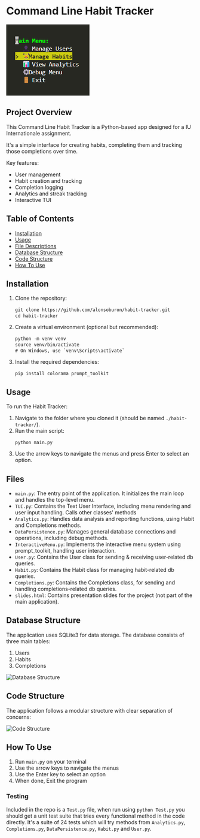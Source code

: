 # Command Line Habit Tracker

![Habit Tracker Logo](documents/Menu.png)

## Project Overview

This Command Line Habit Tracker is a Python-based app designed for a IU Internationale assignment.

It's a simple interface for creating habits, completing them and tracking those completions over time.

Key features:
- User management
- Habit creation and tracking
- Completion logging
- Analytics and streak tracking
- Interactive TUI

## Table of Contents

- [Installation](#installation)
- [Usage](#usage)
- [File Descriptions](#file-descriptions)
- [Database Structure](#database-structure)
- [Code Structure](#code-structure)
- [How To Use](#how-to-use)

## Installation

1. Clone the repository:
   ```
   git clone https://github.com/alonsoburon/habit-tracker.git
   cd habit-tracker
   ```

2. Create a virtual environment (optional but recommended):
   ```
   python -m venv venv
   source venv/bin/activate
   # On Windows, use `venv\Scripts\activate`
   ```

3. Install the required dependencies:
   ```
   pip install colorama prompt_toolkit
   ```

## Usage

To run the Habit Tracker:

1. Navigate to the folder where you cloned it (should be named `./habit-tracker/`).
2. Run the main script:
   ```
   python main.py
   ```
3. Use the arrow keys to navigate the menus and press Enter to select an option.

## Files

- `main.py`: The entry point of the application. It initializes the main loop and handles the top-level menu.
- `TUI.py`: Contains the Text User Interface, including menu rendering and user input handling. Calls other classes' methods
- `Analytics.py`: Handles data analysis and reporting functions, using Habit and Completions methods.
- `DataPersistence.py`: Manages general database connections and operations, including debug methods.
- `InteractiveMenu.py`: Implements the interactive menu system using prompt_toolkit, handling user interaction.
- `User.py`: Contains the User class for sending & receiving user-related db queries.
- `Habit.py`: Contains the Habit class for managing habit-related db queries.
- `Completions.py`: Contains the Completions class, for sending and handling completions-related db queries.
- `slides.html`: Contains presentation slides for the project (not part of the main application).

## Database Structure

The application uses SQLite3 for data storage. The database consists of three main tables:

1. Users
2. Habits
3. Completions

![Database Structure](https://mermaid.ink/svg/pako:eNqdUsFugzAM_ZXI5_YHuK60myqhamPSDkhVRjywSggyyQFR_n3JgII6bYf6Etl-fn523ENuFEIEyDuSBUud1cLbe4vcin50gr0kaXyIXwUpcTqKDE5MWnInjthlsMDS-CMVzhfXUqOHJcaKxFXVjBnG51l-kn2Y_w_uW15hmzM1lkx9l2mQySjKyXZ3mZxRhoKdtPhbVZjo7KXtg7S9YaSiXkubxnoyuqkw0Dwy2wwrw3L-67aIvvVbZA_rD7xet1vTz-uOPN3MMYUmwFr4iIINaGQtSfnj-JklA1uixgwCQEm-BKrB46Sz5q2rc4gsO9wAG1eUEH3JqvWea5TXNh3XFB2-AR2Cvf0)

## Code Structure

The application follows a modular structure with clear separation of concerns:

![Code Structure](https://mermaid.ink/svg/pako:eNp1kctqwzAQRX9FaJ10050XBT_iONAs2iYrKYuJPbFFbNnVo2BC_r1ypYAo7SzEnHuvHmhutB4bpAltFUwdeX3nkrjS9uyFAYR8mmavLpWyw3F38oyy4dK3fs3YUaMKbs4qOAsTqGD5OEw9GjFKHbQN20mDCmojvnCP0ga99DsPzrmiKrIgb1kqoZ-NqB8HVEx_9sLg8yl-RUrW6xeyiSGLIY-hiKGMYRtudUBy6Hsd53-p4chyUd8sKoGagGzIHiS06DPV46-yOPXjhIfn_xnFXwZd0QGVG1DjxndbgpyaDgfkNHFtA-rKKZd3lwNrxo9Z1jQxyuKKqtG2HU0u0GtHdmrAYCHAjXwI6v0bh1GZNA)

## How To Use

1. Run `main.py` on your terminal
2. Use the arrow keys to navigate the menus
3. Use the Enter key to select an option
4. When done, Exit the program

### Testing
Included in the repo is a `Test.py` file, when run using `python Test.py` you should get a unit test suite that tries every functional method in the code directly. It's a suite of 24 tests which will try methods from `Analytics.py`, `Completions.py`, `DataPersistence.py`, `Habit.py` and `User.py`.